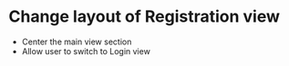 # Change layout of Registration view

- Center the main view section
- Allow user to switch to Login view
